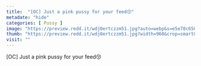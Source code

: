 ```yaml
---
title:  "[OC] Just a pink pussy for your feed😚"
metadate: "hide"
categories: [ Pussy ]
image: "https://preview.redd.it/wdj0ertczzm51.jpg?auto=webp&s=e5e78c650df168ea8e3f9aae4e473f45a0e98dc9"
thumb: "https://preview.redd.it/wdj0ertczzm51.jpg?width=960&crop=smart&auto=webp&s=7733b4f36d7c9e77512e598a06306ef673f22acf"
visit: ""
---
```

[OC] Just a pink pussy for your feed😚
